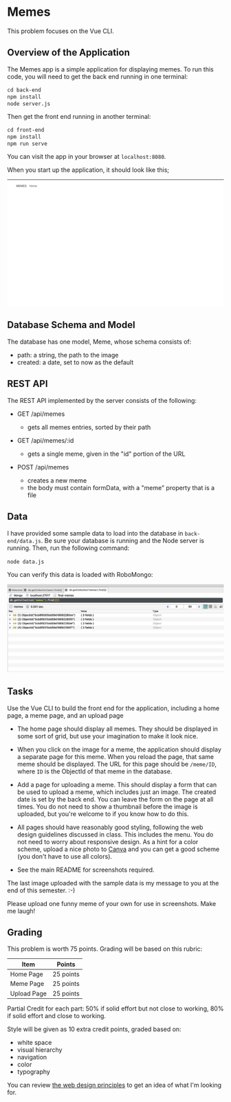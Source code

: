 # Memes

This problem focuses on the Vue CLI.

## Overview of the Application

The Memes app is a simple application for displaying memes. To
run this code, you will need to get the back end running in one terminal:

```
cd back-end
npm install
node server.js
```

Then get the front end running in another terminal:

```
cd front-end
npm install
npm run serve
```

You can visit the app in your browser at `localhost:8080`.

When you start up the application,
it should look like this;

![blog](./screenshots/memes.png)

## Database Schema and Model

The database has one model, Meme, whose schema consists of:

- path: a string, the path to the image
- created: a date, set to now as the default

## REST API

The REST API implemented by the server consists of the following:

- GET /api/memes
  - gets all memes entries, sorted by their path


- GET /api/memes/:id
  - gets a single meme, given in the "id" portion of the URL


- POST /api/memes
  - creates a new meme
  - the body must contain formData, with a "meme" property that is a file

## Data

I have provided some sample data to load into the database in `back-end/data.js`. Be sure your database is running and the Node server is running. Then, run the following
command:

`node data.js`

You can verify this data is loaded with RoboMongo:

![data](./screenshots/mongo.png)

## Tasks

Use the Vue CLI to build the front end for the application, including a home page, a meme page, and an upload page

- The home page should display all memes. They should be displayed in some sort of
  grid, but use your imagination to make it look nice.

- When you click on the image for a meme, the application should display a
  separate page for this meme. When you reload the page, that same meme should
  be displayed. The URL for this page should be `/meme/ID`, where `ID` is
  the ObjectId of that meme in the database.

- Add a page for uploading a meme. This should display a form that can be used to upload a meme, which includes just an image. The created date is set by the back end. You can leave the form on the page at all times. You do not need to show a thumbnail before the image is uploaded, but you're welcome to if you know how to do this.

- All pages should have reasonably good styling, following the web design
  guidelines discussed in class. This includes the menu. You do not need to worry about responsive design. As a hint for a color scheme, upload a nice photo to [Canva](https://www.canva.com/colors/color-palette-generator/) and you can get a good scheme (you don't have to use all colors).

- See the main README for screenshots required.

The last image uploaded with the sample data is my message to you at the end of this semester. :-)

Please upload one funny meme of your own for use in screenshots. Make me laugh!

## Grading

This problem is worth 75 points. Grading will be based on this rubric:

| Item      | Points    |
| --------- | --------- |
| Home Page | 25 points  |
| Meme Page | 25 points |
| Upload Page | 25 points |

Partial Credit for each part: 50% if solid effort but not close to working, 80%
if solid effort and close to working.

Style will be given as 10 extra credit points, graded based on:

* white space
* visual hierarchy
* navigation
* color
* typography

You can review [the web design principles](http://web-design.chiamo.org/) to get an idea of what I'm looking for.
